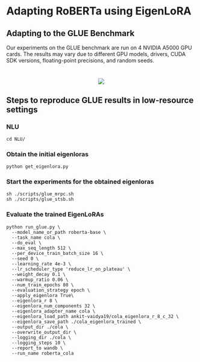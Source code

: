 # Adapting RoBERTa using EigenLoRA

## Adapting to the GLUE Benchmark
Our experiments on the GLUE benchmark are run on 4 NVIDIA A5000 GPU cards. The results may vary due to different GPU models, drivers, CUDA SDK versions, floating-point precisions, and random seeds. 


<h1 align="center"> 
    <image src="../imgs/glue.png"/>
</h1>

## Steps to reproduce GLUE results in low-resource settings
### NLU
```console
cd NLU/
```

### Obtain the initial eigenloras
```console
python get_eigenlora.py
```

### Start the experiments for the obtained eigenloras
```console
sh ./scripts/glue_mrpc.sh
sh ./scripts/glue_stsb.sh
```


### Evaluate the trained EigenLoRAs
```console
python run_glue.py \
  --model_name_or_path roberta-base \
  --task_name cola \
  --do_eval \
  --max_seq_length 512 \
  --per_device_train_batch_size 16 \
  --seed 0 \
  --learning_rate 4e-3 \
  --lr_scheduler_type 'reduce_lr_on_plateau' \
  --weight_decay 0.1 \
  --warmup_ratio 0.06 \
  --num_train_epochs 80 \
  --evaluation_strategy epoch \
  --apply_eigenlora True\
  --eigenlora_r 8 \
  --eigenlora_num_components 32 \
  --eigenlora_adapter_name cola \
  --eigenlora_load_path ankit-vaidya19/cola_eigenlora_r_8_c_32 \
  --eigenlora_save_path ./cola_eigenlora_trained \
  --output_dir ./cola \
  --overwrite_output_dir \
  --logging_dir ./cola \
  --logging_steps 10 \
  --report_to wandb \
  --run_name roberta_cola
```